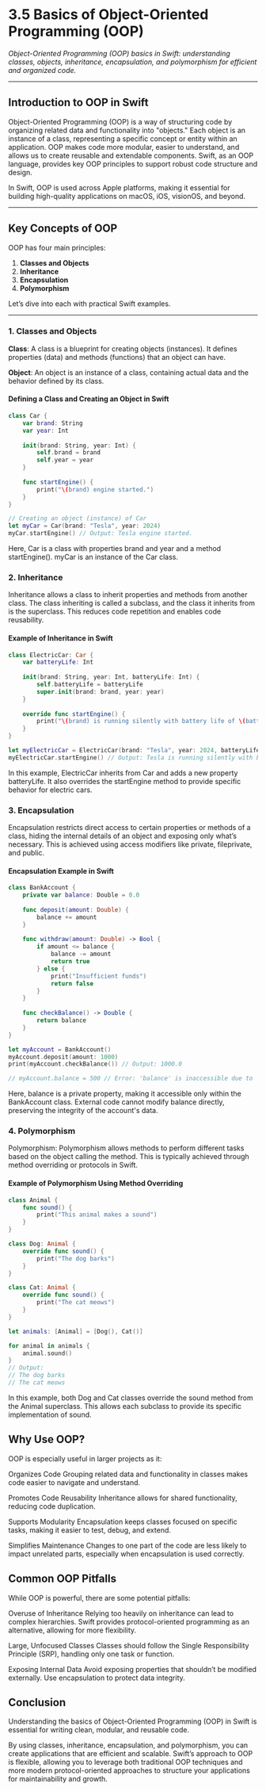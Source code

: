 # 3.5 Basics of Object-Oriented Programming (OOP)

_Object-Oriented Programming (OOP) basics in Swift: understanding classes, objects, inheritance, encapsulation, and polymorphism for efficient and organized code._

---

## Introduction to OOP in Swift

Object-Oriented Programming (OOP) is a way of structuring code by organizing related data and functionality into "objects." Each object is an instance of a class, representing a specific concept or entity within an application. OOP makes code more modular, easier to understand, and allows us to create reusable and extendable components. Swift, as an OOP language, provides key OOP principles to support robust code structure and design.

In Swift, OOP is used across Apple platforms, making it essential for building high-quality applications on macOS, iOS, visionOS, and beyond.

---

## Key Concepts of OOP

OOP has four main principles:
1. **Classes and Objects**
2. **Inheritance**
3. **Encapsulation**
4. **Polymorphism**

Let’s dive into each with practical Swift examples.

---

### 1. Classes and Objects

**Class**: A class is a blueprint for creating objects (instances). It defines properties (data) and methods (functions) that an object can have.

**Object**: An object is an instance of a class, containing actual data and the behavior defined by its class.

#### Defining a Class and Creating an Object in Swift

```swift
class Car {
    var brand: String
    var year: Int
    
    init(brand: String, year: Int) {
        self.brand = brand
        self.year = year
    }
    
    func startEngine() {
        print("\(brand) engine started.")
    }
}

// Creating an object (instance) of Car
let myCar = Car(brand: "Tesla", year: 2024)
myCar.startEngine() // Output: Tesla engine started.
```

Here, Car is a class with properties brand and year and a method startEngine(). 
myCar is an instance of the Car class.

### 2. Inheritance
Inheritance allows a class to inherit properties and methods from another class. 
The class inheriting is called a subclass, and the class it inherits from is the superclass.
This reduces code repetition and enables code reusability.

#### Example of Inheritance in Swift

```swift
class ElectricCar: Car {
    var batteryLife: Int
    
    init(brand: String, year: Int, batteryLife: Int) {
        self.batteryLife = batteryLife
        super.init(brand: brand, year: year)
    }
    
    override func startEngine() {
        print("\(brand) is running silently with battery life of \(batteryLife)%.")
    }
}

let myElectricCar = ElectricCar(brand: "Tesla", year: 2024, batteryLife: 100)
myElectricCar.startEngine() // Output: Tesla is running silently with battery life of 100%.
```

In this example, ElectricCar inherits from Car and adds a new property batteryLife. 
It also overrides the startEngine method to provide specific behavior for electric cars.

### 3. Encapsulation
Encapsulation restricts direct access to certain properties or methods of a class,
hiding the internal details of an object and exposing only what’s necessary. 
This is achieved using access modifiers like private, fileprivate, and public.

#### Encapsulation Example in Swift

```swift
class BankAccount {
    private var balance: Double = 0.0
    
    func deposit(amount: Double) {
        balance += amount
    }
    
    func withdraw(amount: Double) -> Bool {
        if amount <= balance {
            balance -= amount
            return true
        } else {
            print("Insufficient funds")
            return false
        }
    }
    
    func checkBalance() -> Double {
        return balance
    }
}

let myAccount = BankAccount()
myAccount.deposit(amount: 1000)
print(myAccount.checkBalance()) // Output: 1000.0

// myAccount.balance = 500 // Error: 'balance' is inaccessible due to 'private' protection level
```
Here, balance is a private property, making it accessible only within the BankAccount class.
External code cannot modify balance directly, preserving the integrity of the account's data.

### 4. Polymorphism
Polymorphism: Polymorphism allows methods to perform different tasks
based on the object calling the method. 
This is typically achieved through method overriding or protocols in Swift.

#### Example of Polymorphism Using Method Overriding
```swift
class Animal {
    func sound() {
        print("This animal makes a sound")
    }
}

class Dog: Animal {
    override func sound() {
        print("The dog barks")
    }
}

class Cat: Animal {
    override func sound() {
        print("The cat meows")
    }
}

let animals: [Animal] = [Dog(), Cat()]

for animal in animals {
    animal.sound()
}
// Output:
// The dog barks
// The cat meows
```

In this example, both Dog and Cat classes 
override the sound method from the Animal superclass. 
This allows each subclass to provide its specific implementation of sound.

## Why Use OOP?

OOP is especially useful in larger projects as it:

Organizes Code
Grouping related data and functionality in classes 
makes code easier to navigate and understand.

Promotes Code Reusability
Inheritance allows for shared functionality, reducing code duplication.

Supports Modularity
Encapsulation keeps classes focused on specific tasks, 
making it easier to test, debug, and extend.

Simplifies Maintenance
Changes to one part of the code are less likely to impact unrelated parts, 
especially when encapsulation is used correctly.

## Common OOP Pitfalls

While OOP is powerful, there are some potential pitfalls:

Overuse of Inheritance
Relying too heavily on inheritance can lead to complex hierarchies. 
Swift provides protocol-oriented programming as an alternative, 
allowing for more flexibility.

Large, Unfocused Classes
Classes should follow the Single Responsibility Principle (SRP), 
handling only one task or function.

Exposing Internal Data
Avoid exposing properties that shouldn’t be modified externally. 
Use encapsulation to protect data integrity.

## Conclusion

Understanding the basics of Object-Oriented Programming (OOP) in Swift 
is essential for writing clean, modular, and reusable code. 

By using classes, inheritance, encapsulation, and polymorphism, 
you can create applications that are efficient and scalable. 
Swift’s approach to OOP is flexible, allowing you to leverage both 
traditional OOP techniques and more modern protocol-oriented approaches 
to structure your applications for maintainability and growth.
